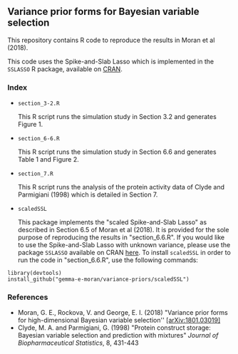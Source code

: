 
## Variance prior forms for Bayesian variable selection
This repository contains R code to reproduce the results in Moran et al (2018).

This code uses the Spike-and-Slab Lasso which is implemented in the `SSLASSO` R package, available on [CRAN](https://CRAN.R-project.org/package=SSLASSO). 

### Index
- `section_3-2.R`

  This R script runs the simulation study in Section 3.2 and generates Figure 1. 

- `section_6-6.R`

  This R script runs the simulation study in Section 6.6 and generates Table 1 and Figure 2.

- `section_7.R`

  This R script runs the analysis of the protein activity data of Clyde and Parmigiani (1998) which is detailed in Section 7.

- `scaledSSL`

  This package implements the "scaled Spike-and-Slab Lasso" as described in Section 6.5 of Moran et al (2018). It is provided for the sole purpose of reproducing the results in "section_6.6.R". If you would like to use the Spike-and-Slab Lasso with unknown variance, please use the package `SSLASSO` available on CRAN [here](https://CRAN.R-project.org/package=SSLASSO). To install `scaledSSL` in order to run the code in "section_6.6.R", use the following commands:
```
library(devtools)
install_github("gemma-e-moran/variance-priors/scaledSSL")
```

### References
- Moran, G. E., Rockova, V. and George, E. I. (2018) "Variance prior forms for high-dimensional Bayesian variable selection'' [[arXiv:1801.03019]](https://arxiv.org/abs/1801.03019)
- Clyde, M. A. and Parmigiani, G. (1998) "Protein construct storage: Bayesian variable selection and prediction with mixtures" *Journal of Biopharmaceutical Statistics*, 8, 431-443 

